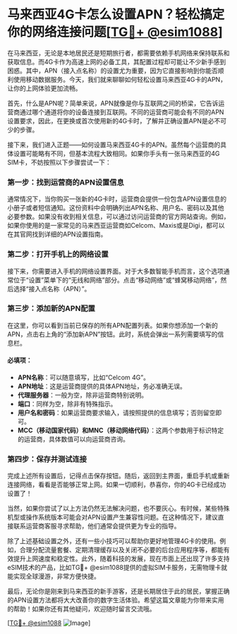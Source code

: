# 马来西亚4G卡怎么设置APN？轻松搞定你的网络连接问题[[TG💪+ @esim1088](https://t.me/s/esim1088)]

在马来西亚，无论是本地居民还是短期旅行者，都需要依赖手机网络来保持联系和获取信息。而4G卡作为高速上网的必备工具，其配置过程却可能让不少新手感到困惑。其中，APN（接入点名称）的设置尤为重要，因为它直接影响到你能否顺利使用移动数据服务。今天，我们就来聊聊如何轻松设置马来西亚4G卡的APN，让你的上网体验更加流畅。

首先，什么是APN呢？简单来说，APN就像是你与互联网之间的桥梁，它告诉运营商通过哪个通道将你的设备连接到互联网。不同的运营商可能会有不同的APN设置要求，因此，在更换或首次使用新的4G卡时，了解并正确设置APN是必不可少的步骤。

接下来，我们进入正题——如何设置马来西亚4G卡的APN。虽然每个运营商的具体设置可能略有不同，但基本流程大致相同。如果你手头有一张马来西亚的4G SIM卡，不妨按照以下步骤尝试一下：

### 第一步：找到运营商的APN设置信息

通常情况下，当你购买一张新的4G卡时，运营商会提供一份包含APN设置信息的小册子或者短信通知。这份资料中会明确列出APN名称、用户名、密码以及其他必要参数。如果没有收到相关信息，可以通过访问运营商的官方网站查询。例如，如果你使用的是一家常见的马来西亚运营商如Celcom、Maxis或是Digi，都可以在其官网找到详细的APN设置指南。

### 第二步：打开手机上的网络设置

接下来，你需要进入手机的网络设置界面。对于大多数智能手机而言，这个选项通常位于“设置”菜单下的“无线和网络”部分。点击“移动网络”或“蜂窝移动网络”，然后选择“接入点名称（APN）”。

### 第三步：添加新的APN配置

在这里，你可以看到当前已保存的所有APN配置列表。如果你想添加一个新的APN，点击右上角的“添加新APN”按钮。此时，系统会弹出一系列需要填写的信息栏。

#### 必填项：
- **APN名称**：可以随意填写，比如“Celcom 4G”。
- **APN地址**：这是运营商提供的具体APN地址，务必准确无误。
- **代理服务器**：一般为空，除非运营商特别说明。
- **端口**：同样为空，除非有特殊指示。
- **用户名和密码**：如果运营商要求输入，请按照提供的信息填写；否则留空即可。
- **MCC（移动国家代码）和MNC（移动网络代码）**：这两个参数用于标识特定的运营商，具体数值可以向运营商咨询。

### 第四步：保存并测试连接

完成上述所有设置后，记得点击保存按钮。随后，返回到主界面，重启手机或重新连接网络，看看是否能够正常上网。如果一切顺利，恭喜你，你的4G卡已经成功设置了！

当然，如果你尝试了以上方法仍然无法解决问题，也不要灰心。有时候，某些特殊机型或操作系统版本可能会对APN设置产生兼容性问题。在这种情况下，建议直接联系运营商客服寻求帮助，他们通常会提供更为专业的指导。

除了上述基础设置之外，还有一些小技巧可以帮助你更好地管理4G卡的使用。例如，合理分配流量套餐、定期清理缓存以及关闭不必要的后台应用程序等，都能有效提升上网速度和稳定性。此外，随着科技的发展，现在市面上还出现了许多支持eSIM技术的产品，比如TG💪+ @esim1088提供的虚拟SIM卡服务，无需物理卡就能实现全球漫游，非常方便快捷。

最后，无论你是刚来到马来西亚的新手游客，还是长期居住于此的居民，掌握正确的APN设置方法都将大大改善你的数字生活体验。希望这篇文章能为你带来实用的帮助！如果你还有其他疑问，欢迎随时留言交流哦。

[[TG💪+ @esim1088](https://t.me/s/esim1088) ![Image](https://i.postimg.cc/4NQfJmqS/Snipaste-2025-05-13-00-14-12.png)]